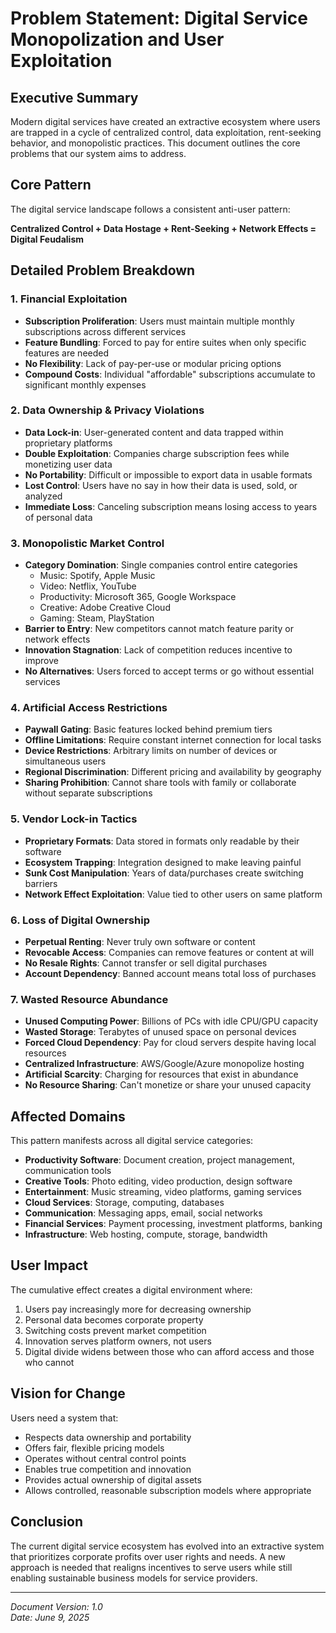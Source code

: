 # Problem Statement: Digital Service Monopolization and User Exploitation

## Executive Summary

Modern digital services have created an extractive ecosystem where users are trapped in a cycle of centralized control, data exploitation, rent-seeking behavior, and monopolistic practices. This document outlines the core problems that our system aims to address.

## Core Pattern

The digital service landscape follows a consistent anti-user pattern:

**Centralized Control + Data Hostage + Rent-Seeking + Network Effects = Digital Feudalism**

## Detailed Problem Breakdown

### 1. Financial Exploitation
- **Subscription Proliferation**: Users must maintain multiple monthly subscriptions across different services
- **Feature Bundling**: Forced to pay for entire suites when only specific features are needed
- **No Flexibility**: Lack of pay-per-use or modular pricing options
- **Compound Costs**: Individual "affordable" subscriptions accumulate to significant monthly expenses

### 2. Data Ownership & Privacy Violations
- **Data Lock-in**: User-generated content and data trapped within proprietary platforms
- **Double Exploitation**: Companies charge subscription fees while monetizing user data
- **No Portability**: Difficult or impossible to export data in usable formats
- **Lost Control**: Users have no say in how their data is used, sold, or analyzed
- **Immediate Loss**: Canceling subscription means losing access to years of personal data

### 3. Monopolistic Market Control
- **Category Domination**: Single companies control entire categories
  - Music: Spotify, Apple Music
  - Video: Netflix, YouTube
  - Productivity: Microsoft 365, Google Workspace
  - Creative: Adobe Creative Cloud
  - Gaming: Steam, PlayStation
- **Barrier to Entry**: New competitors cannot match feature parity or network effects
- **Innovation Stagnation**: Lack of competition reduces incentive to improve
- **No Alternatives**: Users forced to accept terms or go without essential services

### 4. Artificial Access Restrictions
- **Paywall Gating**: Basic features locked behind premium tiers
- **Offline Limitations**: Require constant internet connection for local tasks
- **Device Restrictions**: Arbitrary limits on number of devices or simultaneous users
- **Regional Discrimination**: Different pricing and availability by geography
- **Sharing Prohibition**: Cannot share tools with family or collaborate without separate subscriptions

### 5. Vendor Lock-in Tactics
- **Proprietary Formats**: Data stored in formats only readable by their software
- **Ecosystem Trapping**: Integration designed to make leaving painful
- **Sunk Cost Manipulation**: Years of data/purchases create switching barriers
- **Network Effect Exploitation**: Value tied to other users on same platform

### 6. Loss of Digital Ownership
- **Perpetual Renting**: Never truly own software or content
- **Revocable Access**: Companies can remove features or content at will
- **No Resale Rights**: Cannot transfer or sell digital purchases
- **Account Dependency**: Banned account means total loss of purchases

### 7. Wasted Resource Abundance
- **Unused Computing Power**: Billions of PCs with idle CPU/GPU capacity
- **Wasted Storage**: Terabytes of unused space on personal devices
- **Forced Cloud Dependency**: Pay for cloud servers despite having local resources
- **Centralized Infrastructure**: AWS/Google/Azure monopolize hosting
- **Artificial Scarcity**: Charging for resources that exist in abundance
- **No Resource Sharing**: Can't monetize or share your unused capacity

## Affected Domains

This pattern manifests across all digital service categories:

- **Productivity Software**: Document creation, project management, communication tools
- **Creative Tools**: Photo editing, video production, design software
- **Entertainment**: Music streaming, video platforms, gaming services
- **Cloud Services**: Storage, computing, databases
- **Communication**: Messaging apps, email, social networks
- **Financial Services**: Payment processing, investment platforms, banking
- **Infrastructure**: Web hosting, compute, storage, bandwidth

## User Impact

The cumulative effect creates a digital environment where:
1. Users pay increasingly more for decreasing ownership
2. Personal data becomes corporate property
3. Switching costs prevent market competition
4. Innovation serves platform owners, not users
5. Digital divide widens between those who can afford access and those who cannot

## Vision for Change

Users need a system that:
- Respects data ownership and portability
- Offers fair, flexible pricing models
- Operates without central control points
- Enables true competition and innovation
- Provides actual ownership of digital assets
- Allows controlled, reasonable subscription models where appropriate

## Conclusion

The current digital service ecosystem has evolved into an extractive system that prioritizes corporate profits over user rights and needs. A new approach is needed that realigns incentives to serve users while still enabling sustainable business models for service providers.

---

*Document Version: 1.0*  
*Date: June 9, 2025*